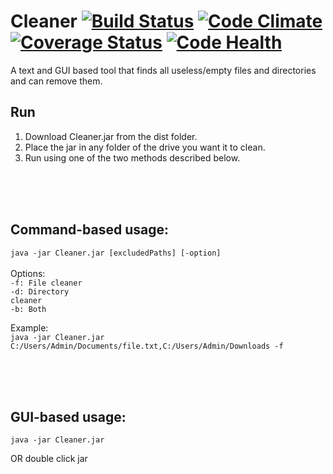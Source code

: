 # Cleaner [![Build Status](https://travis-ci.org/Noviv/Cleaner.svg?branch=master)](https://travis-ci.org/Noviv/Cleaner) [![Code Climate](https://codeclimate.com/github/Noviv/Cleaner/badges/gpa.svg)](https://codeclimate.com/github/Noviv/Cleaner) [![Coverage Status](https://coveralls.io/repos/Noviv/Cleaner/badge.svg)](https://coveralls.io/r/Noviv/Cleaner) [![Code Health](https://landscape.io/github/Noviv/Cleaner/master/landscape.svg?style=flat)](https://landscape.io/github/Noviv/Cleaner/master)

A text and GUI based tool that finds all useless/empty files and directories and can remove them.<br>

## Run
1. Download Cleaner.jar from the dist folder.
2. Place the jar in any folder of the drive you want it to clean.
3. Run using one of the two methods described below.

<br>
<br>
<br>

## Command-based usage:<br>
  <code>java -jar Cleaner.jar [excludedPaths] [-option]</code>
<br><br>
Options:<br>
<code>-f: File cleaner</code><br>
<code>-d: Directory cleaner</code><br>
<code>-b: Both</code><br>

Example:<br>
<code>java -jar Cleaner.jar C:/Users/Admin/Documents/file.txt,C:/Users/Admin/Downloads -f</code>

<br>
<br>
<br>

## GUI-based usage:
<code>java -jar Cleaner.jar</code>

OR double click jar

